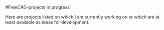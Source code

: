 #FreeCAD-projects in progress

Here are projects listed on which I am currently working on or which are at least available as ideas for development.